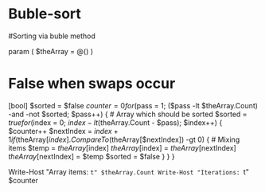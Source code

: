 # Buble-sort
#Sorting via buble method

param ( $theArray = @() )

# False when swaps occur
[bool] $sorted = $false
$counter = 0
for ($pass = 1; ($pass -lt $theArray.Count) -and -not $sorted; $pass++)
{
	# Array which should be sorted
	$sorted = $true
	for ($index = 0; $index -lt ($theArray.Count - $pass); $index++)
	{
		$counter++
		$nextIndex = $index + 1
		if ($theArray[$index].CompareTo($theArray[$nextIndex]) -gt 0)
		{
			# Mixing items
			$temp = $theArray[$index]
			$theArray[$index] = $theArray[$nextIndex]
			$theArray[$nextIndex] = $temp
			$sorted = $false
		}
	}
}

Write-Host "Array items: `t" $theArray.Count
Write-Host "Iterations: `t" $counter

